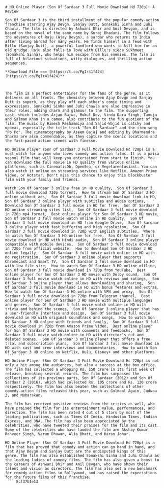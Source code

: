 ``` 
# HD Online Player (Son Of Sardaar 3 Full Movie Download Hd 720p): A Review
 
Son Of Sardaar 3 is the third installment of the popular comedy-action franchise starring Ajay Devgn, Sanjay Dutt, Sonakshi Sinha and Juhi Chawla. The film is directed by Ashwani Dhir and Anil Devgan, and is based on the novel of the same name by Suraj Bhaduri. The film follows the adventures of Raju (Ajay Devgn), a sardar who returns to India after living abroad for many years. He finds himself in a feud with Billu (Sanjay Dutt), a powerful landlord who wants to kill him for an old grudge. Raju also falls in love with Billu's niece Sukhmeet (Sonakshi Sinha), who helps him escape from his enemies. The film is full of hilarious situations, witty dialogues, and thrilling action sequences.
 
**Download File === [https://t.co/PgIr41f424](https://t.co/PgIr41f424)**


 
The film is a perfect entertainer for the fans of the genre, as it delivers on all fronts. The chemistry between Ajay Devgn and Sanjay Dutt is superb, as they play off each other's comic timing and expressions. Sonakshi Sinha and Juhi Chawla are also impressive in their roles, adding charm and glamour to the film. The supporting cast, which includes Arjan Bajwa, Mukul Dev, Vindu Dara Singh, Tanuja and Salman Khan in a cameo, also contribute to the fun quotient of the film. The music by Himesh Reshammiya and Sajid-Wajid is catchy and upbeat, especially the title track "Son Of Sardaar" and the item song "Po Po". The cinematography by Aseem Bajaj and editing by Dharmendra Sharma are also commendable, as they capture the scenic locations and the fast-paced action scenes with finesse.
 
HD Online Player (Son Of Sardaar 3 Full Movie Download Hd 720p) is a must-watch for anyone who loves comedy and action films. It is a paisa vasool film that will keep you entertained from start to finish. You can download the full movie in HD quality from various online platforms, such as CinematicDb, OpenSea, or Vegetarentusiast. You can also watch it online on streaming services like Netflix, Amazon Prime Video, or Hotstar. Don't miss this chance to enjoy this blockbuster film with your family and friends.
 
Watch Son Of Sardaar 3 online free in HD quality,  Son Of Sardaar 3 full movie download 720p torrent,  How to stream Son Of Sardaar 3 HD online without ads,  Son Of Sardaar 3 full movie download link in HD,  Son Of Sardaar 3 online player with subtitles and audio options,  Download Son Of Sardaar 3 full movie in HD for free,  Son Of Sardaar 3 HD online streaming sites list,  Son Of Sardaar 3 full movie download in 720p mp4 format,  Best online player for Son Of Sardaar 3 HD movie,  Son Of Sardaar 3 full movie watch online in HD quality,  Son Of Sardaar 3 full movie download in HD from Google Drive,  Son Of Sardaar 3 online player with fast buffering and high resolution,  Son Of Sardaar 3 full movie download in 720p with English subtitles,  Where to watch Son Of Sardaar 3 HD online for free,  Son Of Sardaar 3 full movie download in HD with Hindi audio,  Son Of Sardaar 3 online player compatible with mobile devices,  Son Of Sardaar 3 full movie download in 720p from official website,  How to download Son Of Sardaar 3 HD online legally,  Son Of Sardaar 3 full movie watch online in HD with no registration,  Son Of Sardaar 3 online player that supports Chromecast and Smart TV,  Son Of Sardaar 3 full movie download in HD with low file size,  How to watch Son Of Sardaar 3 HD online offline,  Son Of Sardaar 3 full movie download in 720p from YouTube,  Best online player for Son Of Sardaar 3 HD movie with Dolby sound,  Son Of Sardaar 3 full movie watch online in HD with reviews and ratings,  Son Of Sardaar 3 online player that allows downloading and sharing,  Son Of Sardaar 3 full movie download in HD with bonus features and extras,  How to watch Son Of Sardaar 3 HD online with VPN and proxy,  Son Of Sardaar 3 full movie download in 720p from Telegram channel,  Best online player for Son Of Sardaar 3 HD movie with multiple languages and genres,  Son Of Sardaar 3 full movie watch online in HD with trivia and behind the scenes,  Son Of Sardaar 3 online player that has a user-friendly interface and design,  Son Of Sardaar 3 full movie download in HD with original soundtrack and songs,  How to watch Son Of Sardaar 3 HD online with friends and family,  Son Of Sardaar 3 full movie download in 720p from Amazon Prime Video,  Best online player for Son Of Sardaar 3 HD movie with comments and feedbacks,  Son Of Sardaar 3 full movie watch online in HD with director's cut and deleted scenes,  Son Of Sardaar 3 online player that offers a free trial and subscription plans,  Son Of Sardaar 3 full movie download in HD with cast and crew interviews and documentaries,  How to watch Son Of Sardaar 3 HD online on Netflix, Hulu, Disney+ and other platforms
 ```  ``` 
HD Online Player (Son Of Sardaar 3 Full Movie Download Hd 720p) is not only a hit among the audiences, but also a success at the box office. The film has collected a whopping Rs. 150 crore in its first week of release, breaking several records. The film has surpassed the collections of its previous parts, Son Of Sardaar (2012) and Son Of Sardaar 2 (2016), which had collected Rs. 105 crore and Rs. 120 crore respectively. The film has also beaten the collections of other comedy-action films released this year, such as Golmaal Again, Judwaa 2, and Mubarakan.
 
The film has received positive reviews from the critics as well, who have praised the film for its entertainment value, performances, and direction. The film has been rated 4 out of 5 stars by most of the leading publications, such as Times Of India, Hindustan Times, Indian Express, and DNA. The film has also been appreciated by the celebrities, who have tweeted their praises for the film and its cast. Some of the celebrities who have lauded the film are Akshay Kumar, Ranveer Singh, Varun Dhawan, Alia Bhatt, and Karan Johar.
 
HD Online Player (Son Of Sardaar 3 Full Movie Download Hd 720p) is a film that has proved that comedy and action can go hand in hand, and that Ajay Devgn and Sanjay Dutt are the undisputed kings of this genre. The film has also established Sonakshi Sinha and Juhi Chawla as the leading ladies of comedy films. The film has also given a boost to the careers of Ashwani Dhir and Anil Devgan, who have shown their talent and vision as directors. The film has also set a new benchmark for comedy-action films in Bollywood, and has raised the expectations for the future films of this franchise.
 ``` 8cf37b1e13
 
